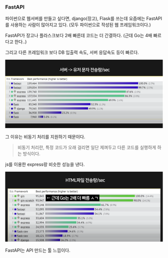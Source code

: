 ### FastAPI

파이썬으로 웹서버를 만들고 싶다면, django(장고), Flask를 쓰는데 요즘에는 FastAPI를 사용하는 사람이 많아지고 있다. (모두 파이썬으로 작성된 웹 프레임워크이다.)

FastAPI가 장고나 플라스크보다 2배 빠른데 코드는 더 간결하다. (근데 Go는 4배 빠르다고 한다..)

그리고 다른 프레임워크 보다 DB 입출력 속도, 서버 응답속도 등이 빠르다.

<img src='./Screenshot 2025-01-04 at 9.45.02 PM.png'>

그 이유는 비동기 처리를 지원하기 때문이다.
> 비동기 처리란, 특정 코드가 오래 걸리면 일단 제껴두고 다른 코드를 실행하게 하는 방식이다.

js를 이용한 express랑 비슷한 성능을 낸다.

<img src='./Screenshot 2025-01-04 at 9.43.58 PM.png'>

FastAPI는 API 만드는 툴 느낌이다.


